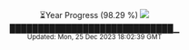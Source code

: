 <p align="center">
⏳Year Progress (98.29 %) <img src="https://file5s.ratemyserver.net/mobs/1062.gif"><br>
█████████████████████████████▁ <br>
<sub>Updated: Mon, 25 Dec 2023 18:02:39 GMT</sub>
</p>

